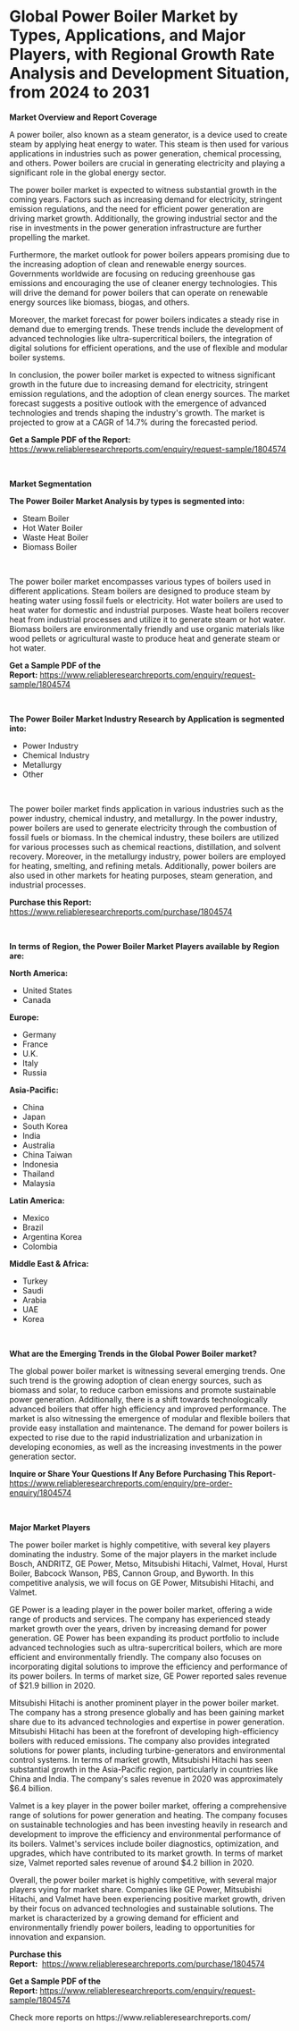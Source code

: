 <p><h1>Global Power Boiler Market by Types, Applications, and Major Players, with Regional Growth Rate Analysis and Development Situation, from 2024 to 2031</h1></p><p><strong>Market Overview and Report Coverage</strong></p>
<p><p>A power boiler, also known as a steam generator, is a device used to create steam by applying heat energy to water. This steam is then used for various applications in industries such as power generation, chemical processing, and others. Power boilers are crucial in generating electricity and playing a significant role in the global energy sector.</p><p>The power boiler market is expected to witness substantial growth in the coming years. Factors such as increasing demand for electricity, stringent emission regulations, and the need for efficient power generation are driving market growth. Additionally, the growing industrial sector and the rise in investments in the power generation infrastructure are further propelling the market.</p><p>Furthermore, the market outlook for power boilers appears promising due to the increasing adoption of clean and renewable energy sources. Governments worldwide are focusing on reducing greenhouse gas emissions and encouraging the use of cleaner energy technologies. This will drive the demand for power boilers that can operate on renewable energy sources like biomass, biogas, and others.</p><p>Moreover, the market forecast for power boilers indicates a steady rise in demand due to emerging trends. These trends include the development of advanced technologies like ultra-supercritical boilers, the integration of digital solutions for efficient operations, and the use of flexible and modular boiler systems.</p><p>In conclusion, the power boiler market is expected to witness significant growth in the future due to increasing demand for electricity, stringent emission regulations, and the adoption of clean energy sources. The market forecast suggests a positive outlook with the emergence of advanced technologies and trends shaping the industry's growth. The market is projected to grow at a CAGR of 14.7% during the forecasted period.</p></p>
<p><strong>Get a Sample PDF of the Report:</strong> <a href="https://www.reliableresearchreports.com/enquiry/request-sample/1804574">https://www.reliableresearchreports.com/enquiry/request-sample/1804574</a></p>
<p>&nbsp;</p>
<p><strong>Market Segmentation</strong></p>
<p><strong>The Power Boiler Market Analysis by types is segmented into:</strong></p>
<p><ul><li>Steam Boiler</li><li>Hot Water Boiler</li><li>Waste Heat Boiler</li><li>Biomass Boiler</li></ul></p>
<p>&nbsp;</p>
<p><p>The power boiler market encompasses various types of boilers used in different applications. Steam boilers are designed to produce steam by heating water using fossil fuels or electricity. Hot water boilers are used to heat water for domestic and industrial purposes. Waste heat boilers recover heat from industrial processes and utilize it to generate steam or hot water. Biomass boilers are environmentally friendly and use organic materials like wood pellets or agricultural waste to produce heat and generate steam or hot water.</p></p>
<p><strong>Get a Sample PDF of the Report:</strong>&nbsp;<a href="https://www.reliableresearchreports.com/enquiry/request-sample/1804574">https://www.reliableresearchreports.com/enquiry/request-sample/1804574</a></p>
<p>&nbsp;</p>
<p><strong>The Power Boiler Market Industry Research by Application is segmented into:</strong></p>
<p><ul><li>Power Industry</li><li>Chemical Industry</li><li>Metallurgy</li><li>Other</li></ul></p>
<p>&nbsp;</p>
<p><p>The power boiler market finds application in various industries such as the power industry, chemical industry, and metallurgy. In the power industry, power boilers are used to generate electricity through the combustion of fossil fuels or biomass. In the chemical industry, these boilers are utilized for various processes such as chemical reactions, distillation, and solvent recovery. Moreover, in the metallurgy industry, power boilers are employed for heating, smelting, and refining metals. Additionally, power boilers are also used in other markets for heating purposes, steam generation, and industrial processes.</p></p>
<p><strong>Purchase this Report:</strong>&nbsp; <a href="https://www.reliableresearchreports.com/purchase/1804574">https://www.reliableresearchreports.com/purchase/1804574</a></p>
<p>&nbsp;</p>
<p><strong>In terms of Region, the Power Boiler Market Players available by Region are:</strong></p>
<p>
    <p> <strong> North America: </strong>
        <ul>
            <li>United States</li>
            <li>Canada</li>
        </ul>
        </p> 
    <p> <strong> Europe: </strong>
        <ul>
            <li>Germany</li>
            <li>France</li>
            <li>U.K.</li>
            <li>Italy</li>
            <li>Russia</li>
        </ul>
        </p> 
    <p> <strong> Asia-Pacific: </strong>
        <ul>
            <li>China</li>
            <li>Japan</li>
            <li>South Korea</li>
            <li>India</li>
            <li>Australia</li>
            <li>China Taiwan</li>
            <li>Indonesia</li>
            <li>Thailand</li>
            <li>Malaysia</li>
        </ul>
        </p> 
    <p> <strong> Latin America: </strong>
        <ul>
            <li>Mexico</li>
            <li>Brazil</li>
            <li>Argentina Korea</li>
            <li>Colombia</li>
        </ul>
        </p> 
    <p> <strong> Middle East & Africa: </strong>
        <ul>
            <li>Turkey</li>
            <li>Saudi</li>
            <li>Arabia</li>
            <li>UAE</li>
            <li>Korea</li>
        </ul>
    </p>
    </p>
<p>&nbsp;</p>
<p><strong>What are the Emerging Trends in the Global Power Boiler market?</strong></p>
<p><p>The global power boiler market is witnessing several emerging trends. One such trend is the growing adoption of clean energy sources, such as biomass and solar, to reduce carbon emissions and promote sustainable power generation. Additionally, there is a shift towards technologically advanced boilers that offer high efficiency and improved performance. The market is also witnessing the emergence of modular and flexible boilers that provide easy installation and maintenance. The demand for power boilers is expected to rise due to the rapid industrialization and urbanization in developing economies, as well as the increasing investments in the power generation sector.</p></p>
<p><strong>Inquire or Share Your Questions If Any Before Purchasing This Report</strong>- <a href="https://www.reliableresearchreports.com/enquiry/pre-order-enquiry/1804574">https://www.reliableresearchreports.com/enquiry/pre-order-enquiry/1804574</a></p>
<p>&nbsp;</p>
<p><strong>Major Market Players</strong></p>
<p><p>The power boiler market is highly competitive, with several key players dominating the industry. Some of the major players in the market include Bosch, ANDRITZ, GE Power, Metso, Mitsubishi Hitachi, Valmet, Hoval, Hurst Boiler, Babcock Wanson, PBS, Cannon Group, and Byworth. In this competitive analysis, we will focus on GE Power, Mitsubishi Hitachi, and Valmet.</p><p>GE Power is a leading player in the power boiler market, offering a wide range of products and services. The company has experienced steady market growth over the years, driven by increasing demand for power generation. GE Power has been expanding its product portfolio to include advanced technologies such as ultra-supercritical boilers, which are more efficient and environmentally friendly. The company also focuses on incorporating digital solutions to improve the efficiency and performance of its power boilers. In terms of market size, GE Power reported sales revenue of $21.9 billion in 2020.</p><p>Mitsubishi Hitachi is another prominent player in the power boiler market. The company has a strong presence globally and has been gaining market share due to its advanced technologies and expertise in power generation. Mitsubishi Hitachi has been at the forefront of developing high-efficiency boilers with reduced emissions. The company also provides integrated solutions for power plants, including turbine-generators and environmental control systems. In terms of market growth, Mitsubishi Hitachi has seen substantial growth in the Asia-Pacific region, particularly in countries like China and India. The company's sales revenue in 2020 was approximately $6.4 billion.</p><p>Valmet is a key player in the power boiler market, offering a comprehensive range of solutions for power generation and heating. The company focuses on sustainable technologies and has been investing heavily in research and development to improve the efficiency and environmental performance of its boilers. Valmet's services include boiler diagnostics, optimization, and upgrades, which have contributed to its market growth. In terms of market size, Valmet reported sales revenue of around $4.2 billion in 2020.</p><p>Overall, the power boiler market is highly competitive, with several major players vying for market share. Companies like GE Power, Mitsubishi Hitachi, and Valmet have been experiencing positive market growth, driven by their focus on advanced technologies and sustainable solutions. The market is characterized by a growing demand for efficient and environmentally friendly power boilers, leading to opportunities for innovation and expansion.</p></p>
<p><strong>Purchase this Report:</strong>&nbsp;&nbsp;<a href="https://www.reliableresearchreports.com/purchase/1804574">https://www.reliableresearchreports.com/purchase/1804574</a></p>
<p></p>
<p><strong>Get a Sample PDF of the Report:</strong>&nbsp;<a href="https://www.reliableresearchreports.com/enquiry/request-sample/1804574">https://www.reliableresearchreports.com/enquiry/request-sample/1804574</a></p>
<p>Check more reports on https://www.reliableresearchreports.com/</p>